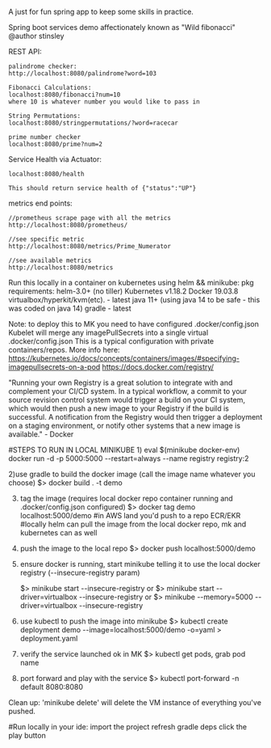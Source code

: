 A just for fun spring app to keep some skills in practice. 

Spring boot services demo affectionately known as "Wild fibonacci"
@author stinsley

REST API: 

    palindrome checker: 
    http://localhost:8080/palindrome?word=103
    
    Fibonacci Calculations: 
    localhost:8080/fibonacci?num=10 
    where 10 is whatever number you would like to pass in
    
    String Permutations: 
    localhost:8080/stringpermutations/?word=racecar
    
    prime number checker
    localhost:8080/prime?num=2

Service Health via Actuator: 

    localhost:8080/health
    
    This should return service health of {"status":"UP"}

metrics end points:

    //prometheus scrape page with all the metrics
    http://localhost:8080/prometheus/
    
    //see specific metric
    http://localhost:8080/metrics/Prime_Numerator
    
    //see available metrics
    http://localhost:8080/metrics
    

Run this locally in a container on kubernetes using helm && minikube: 
pkg requirements: 
helm-3.0+ (no tiller)
Kubernetes v1.18.2 
Docker 19.03.8
virtualbox/hyperkit/kvm(etc). - latest
java 11+ (using java 14 to be safe - this was coded on java 14)
gradle - latest

Note: to deploy this to MK you need to have configured .docker/config.json
Kubelet will merge any imagePullSecrets into a single virtual .docker/config.json
This is a typical configuration with private containers/repos. More info here: 
    https://kubernetes.io/docs/concepts/containers/images/#specifying-imagepullsecrets-on-a-pod
    https://docs.docker.com/registry/
    
"Running your own Registry is a great solution to integrate with and complement your CI/CD system.
In a typical workflow, a commit to your source revision control system would trigger a build on your CI system, 
which would then push a new image to your Registry if the build is successful. 
A notification from the Registry would then trigger a deployment on a staging environment, 
or notify other systems that a new image is available." - Docker

#STEPS TO RUN IN LOCAL MINIKUBE
1)
eval $(minikube docker-env)
docker run -d -p 5000:5000 --restart=always --name registry registry:2

2)use gradle to build the docker image (call the image name whatever you choose)
        $> docker build . -t demo

3) tag the image
(requires local docker repo container running and .docker/config.json configured)
    $> docker tag demo localhost:5000/demo
    #in AWS land you'd push to a repo ECR/EKR
    #locally helm can pull the image from the local docker repo, mk and kubernetes can as well
4) push the image to the local repo
    $> docker push localhost:5000/demo


5) ensure docker is running, start minikube telling it to use the local docker
    registry (--insecure-registry param)
    
    $> minikube start --insecure-registry
    or
    $> minikube start --driver=virtualbox --insecure-registry
    or 
    $> minikube --memory=5000 --driver=virtualbox --insecure-registry

6) use kubectl to push the image into minikube
    $> kubectl create deployment demo --image=localhost:5000/demo -o=yaml > deployment.yaml

7) verify the service launched ok in MK
   $> kubectl get pods, grab pod name

8) port forward and play with the service
    $>    kubectl port-forward <pod name> -n default 8080:8080



Clean up: 
    'minikube delete' will delete the VM instance of everything you've pushed. 


#Run locally in your ide: 
import the project
refresh gradle deps
click the play button

